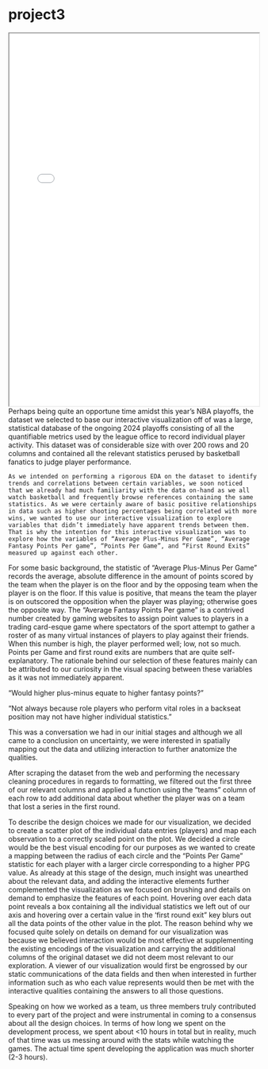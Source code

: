 # project3
<div margin-left="-200px">
<iframe src="visualization.html" width="100%" height="750"></iframe>
</div>
<div margin-top="30px">
  Perhaps being quite an opportune time amidst this year’s NBA playoffs, the dataset we selected to base our interactive visualization off of was a large, statistical database of the ongoing 2024 playoffs consisting of all the quantifiable metrics used by the league office to record individual player activity. This dataset was of considerable size with over 200 rows and 20 columns and contained all the relevant statistics perused by basketball fanatics to judge player performance. 

	As we intended on performing a rigorous EDA on the dataset to identify trends and correlations between certain variables, we soon noticed that we already had much familiarity with the data on-hand as we all watch basketball and frequently browse references containing the same statistics. As we were certainly aware of basic positive relationships in data such as higher shooting percentages being correlated with more wins, we wanted to use our interactive visualization to explore variables that didn’t immediately have apparent trends between them. That is why the intention for this interactive visualization was to explore how the variables of “Average Plus-Minus Per Game”, “Average Fantasy Points Per game”, “Points Per Game”, and “First Round Exits” measured up against each other. 

For some basic background, the statistic of “Average Plus-Minus Per Game” records the average, absolute difference in the amount of points scored by the team when the player is on the floor and by the opposing team when the player is on the floor. If this value is positive, that means the team the player is on outscored the opposition when the player was playing; otherwise goes the opposite way. The “Average Fantasy Points Per game” is a contrived number created by gaming websites to assign point values to players in a trading card-esque game where spectators of the sport attempt to gather a roster of as many virtual instances of players to play against their friends. When this number is high, the player performed well; low, not so much. Points per Game and first round exits are numbers that are quite self-explanatory. The rationale behind our selection of these features mainly can be attributed to our curiosity in the visual spacing between these variables as it was not immediately apparent. 

“Would higher plus-minus equate to higher fantasy points?” 

“Not always because role players who perform vital roles in a backseat position may not have higher individual statistics.” 

This was a conversation we had in our initial stages and although we all came to a conclusion on uncertainty, we were interested in spatially mapping out the data and utilizing interaction to further anatomize the qualities.

After scraping the dataset from the web and performing the necessary cleaning procedures in regards to formatting, we filtered out the first three of our relevant columns and applied a function using the “teams” column of each row to add additional data about whether the player was on a team that lost a series in the first round. 

To describe the design choices we made for our visualization, we decided to create a scatter plot of the individual data entries (players) and map each observation to a correctly scaled point on the plot. We decided a circle would be the best visual encoding for our purposes as we wanted to create a mapping between the radius of each circle and the “Points Per Game” statistic for each player with a larger circle corresponding to a higher PPG value. As already at this stage of the design, much insight was unearthed about the relevant data, and adding the interactive elements further complemented the visualization as we focused on brushing and details on demand to emphasize the features of each point. Hovering over each data point reveals a box containing all the individual statistics we left out of our axis and hovering over a certain value in the ‘first round exit” key blurs out all the data points of the other value in the plot. The reason behind why we focused quite solely on details on demand for our visualization was because we believed interaction would be most effective at supplementing the existing encodings of the visualization and carrying the additional columns of the original dataset we did not deem most relevant to our exploration. A viewer of our visualization would first be engrossed by our static communications of the data fields and then when interested in further information such as who each value represents would then be met with the interactive qualities containing the answers to all those questions. 

Speaking on how we worked as a team, us three members truly contributed to every part of the project and were instrumental in coming to a consensus about all the design choices. In terms of how long we spent on the development process, we spent about <10 hours in total but in reality, much of that time was us messing around with the stats while watching the games. The actual time spent developing the application was much shorter (2-3 hours).
</div>

